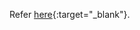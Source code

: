 Refer [here](https://learn.microsoft.com/en-us/dotnet/core/tutorials/with-visual-studio-code?pivots=dotnet-6-0){:target="_blank"}.
